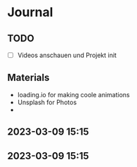# Journal

## TODO

- [ ] Videos anschauen und Projekt init


## Materials
- loading.io for making coole animations
- Unsplash for Photos
- 





## 2023-03-09 15:15





## 2023-03-09 15:15


